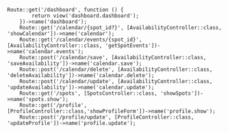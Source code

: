     Route::get('/dashboard', function () {
            return view('dashboard.dashboard');
        })->name('dashboard');
        Route::get('/calendar/{spot_id?}', [AvailabilityController::class, 'showCalendar'])->name('calendar');
        Route::get('/calendar/events/{spot_id}', [AvailabilityController::class, 'getSpotEvents'])->name('calendar.events');
        Route::post('/calendar/save', [AvailabilityController::class, 'saveAvailability'])->name('calendar.save');
        Route::post('/calendar/delete', [AvailabilityController::class, 'deleteAvailability'])->name('calendar.delete');
        Route::post('/calendar/update', [AvailabilityController::class, 'updateAvailability'])->name('calendar.update');
        Route::get('/spots', [SpotsController::class, 'showSpots'])->name('spots.show');
        Route::get('/profile',[ProfileController::class,'showProfileForm'])->name('profile.show');
        Route::post('/profile/update', [ProfileController::class, 'updateProfile'])->name('profile.update');

